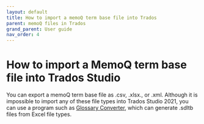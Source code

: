 ```yaml
---
layout: default
title: How to import a memoQ term base file into Trados
parent: memoQ files in Trados
grand_parent: User guide
nav_order: 4
---
```


# How to import a MemoQ term base file into Trados Studio

You can export a memoQ term base file as .csv, .xlsx., or .xml. Although it is impossible to import any of these file types into Trados Studio 2021, you can use a program such as [Glossary Converter](https://www.cerebus.de/glossaryconverter/), which can generate .sdltb files from Excel file types.